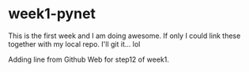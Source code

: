 # week1-pynet

This is the first week and I am doing awesome. If only I could link these together with my local repo. I'll git it... lol

Adding line from Github Web for step12 of week1.
